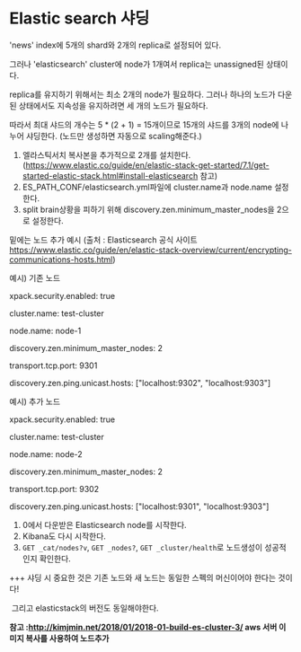 # Elastic search 샤딩



'news' index에 5개의 shard와 2개의 replica로 설정되어 있다.

그러나 'elasticsearch' cluster에 node가 1개여서 replica는 unassigned된 상태이다.



replica를 유지하기 위해서는 최소 2개의 node가 필요하다. 그러나 하나의 노드가 다운된 상태에서도 지속성을 유지하려면 세 개의 노드가 필요하다.

따라서 최대 샤드의 개수는 5 * (2 + 1) = 15개이므로 15개의 샤드를 3개의 node에 나누어 샤딩한다. (노드만 생성하면 자동으로 scaling해준다.)



1. 엘라스틱서치 복사본을 추가적으로 2개를 설치한다. (<https://www.elastic.co/guide/en/elastic-stack-get-started/7.1/get-started-elastic-stack.html#install-elasticsearch> 참고)
2. ES_PATH_CONF/elasticsearch.yml파일에 cluster.name과 node.name 설정한다.
3. split brain상황을 피하기 위해 discovery.zen.minimum_master_nodes을 2으로 설정한다.



밑에는 노드 추가 예시 (출처 : Elasticsearch 공식 사이트 <https://www.elastic.co/guide/en/elastic-stack-overview/current/encrypting-communications-hosts.html>)



예시) 기존 노드

xpack.security.enabled: true

cluster.name: test-cluster

node.name: node-1

discovery.zen.minimum_master_nodes: 2

transport.tcp.port: 9301

discovery.zen.ping.unicast.hosts: ["localhost:9302", "localhost:9303"]



예시) 추가 노드

xpack.security.enabled: true

cluster.name: test-cluster

node.name: node-2

discovery.zen.minimum_master_nodes: 2

transport.tcp.port: 9302

discovery.zen.ping.unicast.hosts: ["localhost:9301", "localhost:9303"]



1. 0에서 다운받은 Elasticsearch node를 시작한다.
2. Kibana도 다시 시작한다.
3. `GET _cat/nodes?v`, `GET _nodes?`, `GET _cluster/health`로 노드생성이 성공적인지 확인한다.



+++ 샤딩 시 중요한 것은 기존 노드와 새 노드는 동일한 스펙의 머신이어야 한다는 것이다!

​		그리고 elasticstack의 버전도 동일해야한다.

**참고 :<http://kimjmin.net/2018/01/2018-01-build-es-cluster-3/> aws 서버 이미지 복사를 사용하여 노드추가**